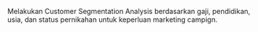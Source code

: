 Melakukan Customer Segmentation Analysis berdasarkan gaji, pendidikan, usia, dan status pernikahan untuk keperluan marketing campign.
